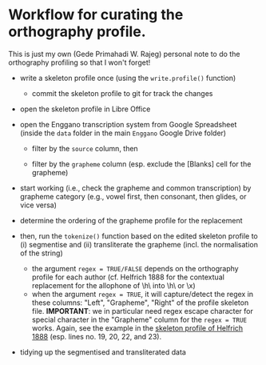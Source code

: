 # Workflow for curating the orthography profile.

This is just my own (Gede Primahadi W. Rajeg) personal note to do the orthography profiling so that I won't forget!

-   write a skeleton profile once (using the `write.profile()` function)

    -   commit the skeleton profile to git for track the changes

-   open the skeleton profile in Libre Office

-   open the Enggano transcription system from Google Spreadsheet (inside the `data` folder in the main `Enggano` Google Drive folder)

    -   filter by the `source` column, then

    -   filter by the `grapheme` column (esp. exclude the \[Blanks\] cell for the grapheme)

-   start working (i.e., check the grapheme and common transcription) by grapheme category (e.g., vowel first, then consonant, then glides, or vice versa)

-   determine the ordering of the grapheme profile for the replacement

-   then, run the `tokenize()` function based on the edited skeleton profile to (i) segmentise and (ii) transliterate the grapheme (incl. the normalisation of the string)

    -   the argument `regex = TRUE/FALSE` depends on the orthography profile for each author (cf. Helfrich 1888 for the contextual replacement for the allophone of \h\ into \h\ or \x)
    -   when the argument `regex = TRUE`, it will capture/detect the regex in these columns: "Left", "Grapheme", "Right" of the profile skeleton file. **IMPORTANT**: we in particular need regex escape character for special character in the "Grapheme" column for the `regex = TRUE` works. Again, see the example in the [skeleton profile of Helfrich 1888](https://github.com/engganolang/enolex/blob/main/ortho/_08-helfrich1888_profile-skeleton.tsv "Helfrich (1888) skeleton profile") (esp. lines no. 19, 20, 22, and 23).

-   tidying up the segmentised and transliterated data
